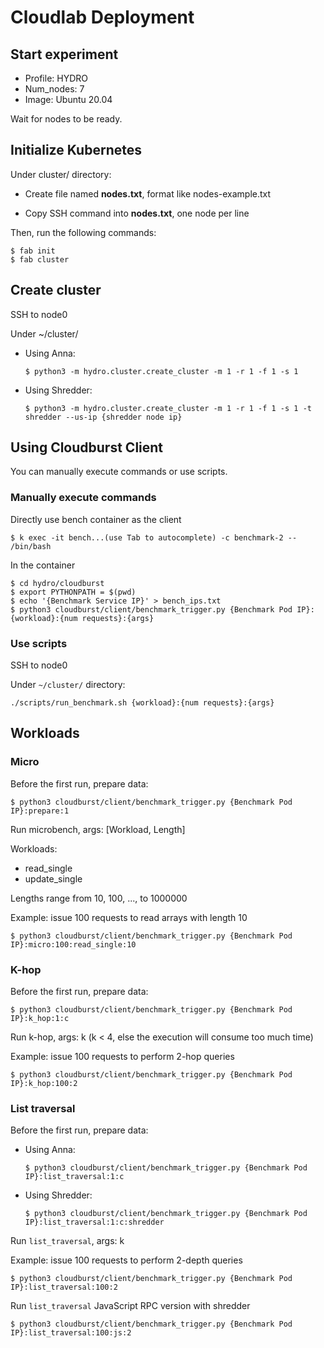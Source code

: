 # Cloudlab Deployment

## Start experiment

- Profile: HYDRO
- Num_nodes: 7
- Image: Ubuntu 20.04

Wait for nodes to be ready.

## Initialize Kubernetes

Under cluster/ directory:

- Create file named **nodes.txt**, format like nodes-example.txt

- Copy SSH command into **nodes.txt**, one node per line

Then, run the following commands:

```shell
$ fab init
$ fab cluster
```

## Create cluster

SSH to node0

Under ~/cluster/

- Using Anna:
  ```shell
  $ python3 -m hydro.cluster.create_cluster -m 1 -r 1 -f 1 -s 1
  ```
- Using Shredder:
  ```shell
  $ python3 -m hydro.cluster.create_cluster -m 1 -r 1 -f 1 -s 1 -t shredder --us-ip {shredder node ip}
  ```

## Using Cloudburst Client
You can manually execute commands or use scripts.
### Manually execute commands

<!-- On node0

Run ``./cli_install.sh``, which will enter ~/cloudburst/

An example for bench trigger:

``
python3 cloudburst/client/benchmark_trigger.py {Node IP}:composition:10
`` -->
Directly use bench container as the client

```shell
$ k exec -it bench...(use Tab to autocomplete) -c benchmark-2 -- /bin/bash
```

In the container

```shell
$ cd hydro/cloudburst
$ export PYTHONPATH = $(pwd)
$ echo '{Benchmark Service IP}' > bench_ips.txt
$ python3 cloudburst/client/benchmark_trigger.py {Benchmark Pod IP}:{workload}:{num requests}:{args}
```

### Use scripts

SSH to node0

Under `~/cluster/` directory:
```shell
./scripts/run_benchmark.sh {workload}:{num requests}:{args}
```

## Workloads

### Micro

Before the first run, prepare data:

```shell
$ python3 cloudburst/client/benchmark_trigger.py {Benchmark Pod IP}:prepare:1
```

Run microbench, args: [Workload, Length]

Workloads:

- read_single
- update_single

Lengths range from 10, 100, ..., to 1000000

Example: issue 100 requests to read arrays with length 10

```shell
$ python3 cloudburst/client/benchmark_trigger.py {Benchmark Pod IP}:micro:100:read_single:10
```

### K-hop

Before the first run, prepare data:

```shell
$ python3 cloudburst/client/benchmark_trigger.py {Benchmark Pod IP}:k_hop:1:c
```

Run k-hop, args: k (k < 4, else the execution will consume too much time)

Example: issue 100 requests to perform 2-hop queries

```shell
$ python3 cloudburst/client/benchmark_trigger.py {Benchmark Pod IP}:k_hop:100:2
```

### List traversal

Before the first run, prepare data:

- Using Anna:

  ```shell
  $ python3 cloudburst/client/benchmark_trigger.py {Benchmark Pod IP}:list_traversal:1:c
  ```

- Using Shredder:

  ```shell
  $ python3 cloudburst/client/benchmark_trigger.py {Benchmark Pod IP}:list_traversal:1:c:shredder
  ```

Run `list_traversal`, args: k

Example: issue 100 requests to perform 2-depth queries

```shell
$ python3 cloudburst/client/benchmark_trigger.py {Benchmark Pod IP}:list_traversal:100:2
```

Run `list_traversal` JavaScript RPC version with shredder

```shell
$ python3 cloudburst/client/benchmark_trigger.py {Benchmark Pod IP}:list_traversal:100:js:2
```

